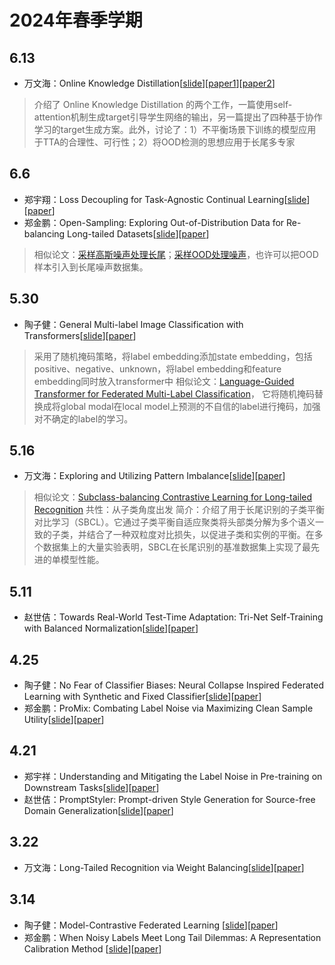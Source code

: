 # 2024年春季学期
## 6.13
- 万文海：Online Knowledge Distillation[[slide](./assets/slides/2024.6.13组会%20万文海.pdf)][[paper1](https://arxiv.org/pdf/1912.00350)][[paper2](https://openaccess.thecvf.com/content_CVPR_2020/papers/Guo_Online_Knowledge_Distillation_via_Collaborative_Learning_CVPR_2020_paper.pdf)]
> 介绍了 Online Knowledge Distillation 的两个工作，一篇使用self-attention机制生成target引导学生网络的输出，另一篇提出了四种基于协作学习的target生成方案。此外，讨论了：1）不平衡场景下训练的模型应用于TTA的合理性、可行性；2）将OOD检测的思想应用于长尾多专家
## 6.6
- 郑宇翔：Loss Decoupling for Task-Agnostic Continual Learning[[slide](./assets/slides/2024.6.6组会%20郑宇祥.pdf)][[paper](./assets/papers/Loss%20Decoupling%20for%20Task-Agnostic%20Continual%20Learning.pdf)]
- 郑金鹏：Open-Sampling: Exploring Out-of-Distribution Data for Re-balancing Long-tailed Datasets[[slide](./assets/slides/.3.14组会%20郑金鹏.pdf)][[paper](./assets/papers/Open-Sampling%20Exploring%20Out-of-Distribution%20data%20.pdf)]
> 相似论文：[采样高斯噪声处理长尾](./assets/papers/Pure%20Noise%20to%20the%20Rescue%20of%20Insufficient%20Data%20Imp.pdf)；[采样OOD处理噪声](./assets/papers/Open-set%20Label%20Noise%20Can%20Improve%20Robustness%20Agains.pdf)，也许可以把OOD样本引入到长尾噪声数据集。
## 5.30
- 陶子健：General Multi-label Image Classification with Transformers[[slide](./assets/slides/.5.30组会%20陶子健.pdf)][[paper](./assets/papers/General%20Multi-label%20Image%20Classification%20with%20Transformers.pdf)]
> 采用了随机掩码策略，将label embedding添加state embedding，包括positive、negative、unknown，将label embedding和feature embedding同时放入transformer中
> 相似论文：[Language-Guided Transformer for Federated Multi-Label Classification](./assets/papers/Language-Guided%20Transformer%20for%20Federated%20Multi-Label%20Classification.pdf)，
它将随机掩码替换成将global modal在local model上预测的不自信的label进行掩码，加强对不确定的label的学习。


## 5.16
- 万文海：Exploring and Utilizing Pattern Imbalance[[slide](./assets/slides/.5.16组会%20万文海.pdf)][[paper](./assets/papers/Exploring_and_Utilizing_Pattern_Imbalance.pdf)]

>相似论文：[Subclass-balancing Contrastive Learning for Long-tailed Recognition](./assets/papers/Hou_Subclass-balancing_Contrastive_Learning_for_Long-tailed_Recognition_ICCV_2023_paper.pdf)
共性：从子类角度出发
简介：介绍了用于长尾识别的子类平衡对比学习（SBCL）。它通过子类平衡自适应聚类将头部类分解为多个语义一致的子类，并结合了一种双粒度对比损失，以促进子类和实例的平衡。在多个数据集上的大量实验表明，SBCL在长尾识别的基准数据集上实现了最先进的单模型性能。

## 5.11

- 赵世佶：Towards Real-World Test-Time Adaptation: Tri-Net Self-Training with Balanced Normalization[[slide](./assets/slides/.5.11组会%20赵世佶.pdf)][[paper](./assets/papers/Towards%20Real-World%20Test-Time%20Adaptation%20Tri-Net%20Self-Training%20with%20Balanced%20Normalization.pdf)]

## 4.25

- 陶子健：No Fear of Classifier Biases: Neural Collapse Inspired Federated Learning with Synthetic and Fixed Classifier[[slide](./assets/slides/.4.25组会%20陶子健.pdf)][[paper](./assets/papers/No%20Fear%20of%20Classifier%20Biases-Neural%20Collapse%20Inspired%20Federated%20Learning%20with%20Synthetic%20and%20Fixed%20Classifier-iccv2023.pdf)]
- 郑金鹏：ProMix: Combating Label Noise via Maximizing Clean Sample Utility[[slide](./assets/slides/.4.25组会%20郑金鹏.pdf)][[paper](./assets/papers/ProMix%20Combating%20Label%20Noise%20via%20Maximizing%20Clean.pdf)]

## 4.21

- 郑宇祥：Understanding and Mitigating the Label Noise in Pre-training on Downstream Tasks[[slide](./assets/slides/.4.21组会%20郑宇祥.pdf)][[paper](./assets/papers/Understanding%20and%20Mitigating%20the%20Label%20Noise%20in%20Pre-training%20on%20Downstream%20Tasks.pdf)]
- 赵世佶：PromptStyler: Prompt-driven Style Generation for Source-free Domain Generalization[[slide](./assets/slides/.4.21组会%20赵世佶.pdf)][[paper](./assets/papers/PromptStyler%20Prompt-driven%20Style%20Generation%20for%20S.pdf)]

## 3.22

- 万文海：Long-Tailed Recognition via Weight Balancing[[slide](./assets/slides/.3.22组会%20万文海.pdf)][[paper](./assets/papers/Long-Tailed_Recognition_via_Weight_Balancing_CVPR_2022_paper.pdf)]

## 3.14

- 陶子健：Model-Contrastive Federated Learning [[slide](./assets/slides/.3.14组会%20陶子健.pdf)][[paper](./assets/papers/Li_Model-Contrastive_Federated_Learning_CVPR_2021_paper.pdf)]
- 郑金鹏：When Noisy Labels Meet Long Tail Dilemmas: A Representation Calibration Method [[slide](./assets/slides/.3.14组会%20郑金鹏.pdf)][[paper](./assets/papers/When%20Noisy%20Labels%20Meet%20Long%20Tail%20Dilemmas%20A%20Repre.pdf)]
